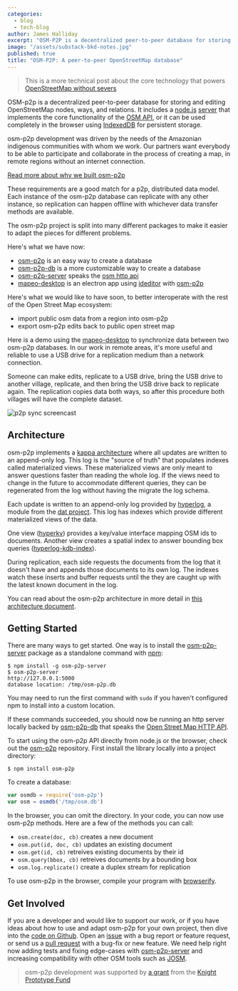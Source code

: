 ```yaml
---
categories:
  - blog
  - tech-blog
author: James Halliday
excerpt: "OSM-P2P is a decentralized peer-to-peer database for storing and editing OpenStreetMap nodes, ways, and relations. Learn about how it works and how to create your own OSM database and synchronize with other peers offline."
image: "/assets/substack-bkd-notes.jpg"
published: true
title: "OSM-P2P: A peer-to-peer OpenStreetMap database"
---
```

> This is a more technical post about the core technology that powers [OpenStreetMap without severs][16]

OSM-p2p is a decentralized peer-to-peer database for storing and editing OpenStreetMap nodes, ways, and relations. It includes a [node.js][15] [server][7] that implements the core functionality of the [OSM API][1], or it can be used completely in the browser using [IndexedDB][11] for persistent storage.

osm-p2p development was driven by the needs of the Amazonian indigenous communities with whom we work. Our partners want everybody to be able to participate and collaborate in the process of creating a map, in remote regions without an internet connection.

[Read more about why we built osm-p2p][16]

These requirements are a good match for a p2p, distributed data model. Each
instance of the osm-p2p database can replicate with any other instance, so
replication can happen offline with whichever data transfer methods are
available.

The osm-p2p project is split into many different packages to make it easier to
adapt the pieces for different problems.

Here's what we have now:

* [osm-p2p][5] is an easy way to create a database
* [osm-p2p-db][6] is a more customizable way to create a database
* [osm-p2p-server][7] speaks the [osm http api][1]
* [mapeo-desktop][8] is an electron app using [ideditor][10] with [osm-p2p][5]

Here's what we would like to have soon, to better interoperate with the rest of
the Open Street Map ecosystem:

* import public osm data from a region into osm-p2p
* export osm-p2p edits back to public open street map

Here is a demo using the [mapeo-desktop][8] to synchronize data between two
osm-p2p databases. In our work in remote areas, it's more useful and reliable to
use a USB drive for a replication medium than a network connection.

Someone can make edits, replicate to a USB drive, bring the USB drive to another
village, replicate, and then bring the USB drive back to replicate again. The
replication copies data both ways, so after this procedure both villages will
have the complete dataset.

<div class="full-width">
<img alt="p2p sync screencast" src="http://scratch.substack.net/sync.gif">
</div>

## Architecture

osm-p2p implements a [kappa architecture][9] where all updates are written to an
append-only log. This log is the "source of truth" that populates indexes called
materialized views. These materialized views are only meant to answer questions
faster than reading the whole log. If the views need to change in the future to
accommodate different queries, they can be regenerated from the log without
having the migrate the log schema.

Each update is written to an append-only log provided by [hyperlog][2], a module
 from the [dat project][22]. This log has indexes which provide different materialized views of the data.

One view ([hyperkv][3]) provides a key/value interface mapping OSM ids to
documents. Another view creates a spatial index to answer bounding box queries
([hyperlog-kdb-index][4]).

During replication, each side requests the documents from the log that it
doesn't have and appends those documents to its own log. The indexes watch these
inserts and buffer requests until the they are caught up with the latest known
document in the log.

You can read about the osm-p2p architecture in more detail in
[this architecture document][12].

## Getting Started

There are many ways to get started. One way is to install the
[osm-p2p-server][7] package as a standalone command with [npm][13]:

```
$ npm install -g osm-p2p-server
$ osm-p2p-server
http://127.0.0.1:5000
database location: /tmp/osm-p2p.db
```

You may need to run the first command with `sudo` if you haven't configured npm
to install into a custom location.

If these commands succeeded, you should now be running an http server locally
backed by [osm-p2p-db][6] that speaks the [Open Street Map HTTP API][1].

To start using the osm-p2p API directly from node.js or the browser, check out
the [osm-p2p][5] repository. First install the library locally into a project
directory:

```
$ npm install osm-p2p
```

To create a database:

``` js
var osmdb = require('osm-p2p')
var osm = osmdb('/tmp/osm.db')
```

In the browser, you can omit the directory. In your code, you can now use
osm-p2p methods. Here are a few of the methods you can call:

* `osm.create(doc, cb)` creates a new document
* `osm.put(id, doc, cb)` updates an existing document
* `osm.get(id, cb)` retreives existing documents by their id
* `osm.query(bbox, cb)` retreives documents by a bounding box
* `osm.log.replicate()` create a duplex stream for replication

To use osm-p2p in the browser, compile your program with [browserify][14].

## Get Involved

If you are a developer and would like to support our work, or if you have ideas about how to use and adapt osm-p2p for your own project, then dive into the [code on Github][6]. Open an [issue][19] with a bug report or feature request, or send us a [pull request][20] with a bug-fix or new feature. We need help right now adding tests and fixing edge-cases with [osm-p2p-server][7] and increasing compatibility with other OSM tools such as [JOSM][21].

> osm-p2p development was supported by [a grant][17] from the [Knight Prototype Fund][18]

[1]: https://wiki.openstreetmap.org/wiki/API_v0.6
[2]: https://npmjs.com/package/hyperlog
[3]: https://npmjs.com/package/hyperkv
[4]: https://npmjs.com/package/hyperlog-kdb-index
[5]: https://github.com/digidem/osm-p2p
[6]: https://github.com/digidem/osm-p2p-db
[7]: https://github.com/digidem/osm-p2p-server
[8]: https://github.com/digidem/mapeo-desktop
[9]: http://milinda.pathirage.org/kappa-architecture.com/
[10]: http://ideditor.com/
[11]: https://developer.mozilla.org/en-US/docs/Web/API/IndexedDB_API
[12]: https://github.com/digidem/osm-p2p-db/blob/master/doc/architecture.markdown
[13]: https://npmjs.com
[14]: http://browserify.org
[15]: https://nodejs.org
[16]: /blog/openstreetmap-without-servers/
[17]: http://www.digital-democracy.org/blog/open-maps-for-everyone/
[18]: http://www.knightfoundation.org/funding-initiatives/knight-prototype-fund/
[19]: https://github.com/digidem/osm-p2p-db/issues
[20]: https://github.com/digidem/osm-p2p-db/pulls
[21]: https://josm.openstreetmap.de
[22]: http://dat-data.com/


